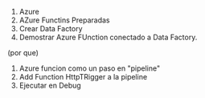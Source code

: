
1. Azure
2. AZure Functins Preparadas
3. Crear Data Factory
4. Demostrar Azure FUnction conectado a Data Factory.

(por que)

1. Azure funcion como un paso en "pipeline"
2. Add Function HttpTRigger a la pipeline
3. Ejecutar en Debug
